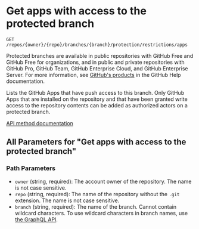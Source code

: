 # Get apps with access to the protected branch

`GET /repos/{owner}/{repo}/branches/{branch}/protection/restrictions/apps`

Protected branches are available in public repositories with GitHub Free and GitHub Free for organizations, and in public and private repositories with GitHub Pro, GitHub Team, GitHub Enterprise Cloud, and GitHub Enterprise Server. For more information, see [GitHub's products](https://docs.github.com/github/getting-started-with-github/githubs-products) in the GitHub Help documentation.

Lists the GitHub Apps that have push access to this branch. Only GitHub Apps that are installed on the repository and that have been granted write access to the repository contents can be added as authorized actors on a protected branch.

[API method documentation](https://docs.github.com/rest/branches/branch-protection#get-apps-with-access-to-the-protected-branch)

## All Parameters for "Get apps with access to the protected branch"

### Path Parameters

- `owner` (string, required): The account owner of the repository. The name is not case sensitive.
- `repo` (string, required): The name of the repository without the `.git` extension. The name is not case sensitive.
- `branch` (string, required): The name of the branch. Cannot contain wildcard characters. To use wildcard characters in branch names, use [the GraphQL API](https://docs.github.com/graphql).